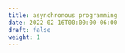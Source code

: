 ```yaml
---
title: asynchronous programming
date: 2022-02-16T00:00:00-06:00
draft: false
weight: 1
---
```


